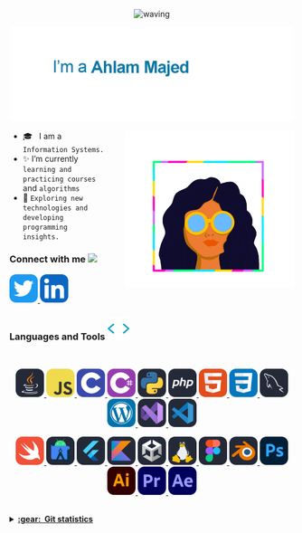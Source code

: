 <div align="center" >
 
 ![waving](https://capsule-render.vercel.app/api?type=waving&height=90&color=gradient)
 
<img src="https://github.com/iihlm/iihlm/blob/main/introfinall.gif" width = "500px" hight="600px"/> 
 </div>
 
<p>
    <img align="right" src="https://github.com/iihlm/iihlm/blob/main/face-with-frame.gif" width = "300px"   style="margin-left:30px"/>
    
- 🎓 &nbsp; I am a `Information Systems.`
- ✨ I’m currently `learning and practicing courses` and `algorithms`
- 🐼 `Exploring new technologies and developing programming insights.`
</p>
<h3> Connect with me <img src='https://raw.githubusercontent.com/ShahriarShafin/ShahriarShafin/main/Assets/handshake.gif' width="80px"> </h3>
 
<p > 
<a href="https://twitter.com/ihlmDev" target="_blank" title="ahlam  | Twitter" >
  <img src="https://github.com/tandpfun/skill-icons/blob/main/icons/Twitter.svg" width="50px" /> </a>
  <a href="https://www.linkedin.com/in/ahlam-majed-122210215/" title="LinkedIn"><img src="https://github.com/tandpfun/skill-icons/blob/main/icons/LinkedIn.svg"/ width="50px"> </a>  
</p>
<h3> Languages and Tools <img src='https://github.com/iihlm/iihlm/blob/main/coding.gif' width="40px"> </h3>
<br>

<p align="center">
    <a href="https://www.java.com/en/" title="java"> <img src="https://github.com/tandpfun/skill-icons/blob/main/icons/Java-Dark.svg" 
      alt="Java" width="50px"> </a>
    <a href="https://www.javascript.com/" title="JavaScript"> <img src="https://github.com/tandpfun/skill-icons/blob/main/icons/JavaScript.svg"
       alt="JavaScript" width="50px"> </a>
    <a href="https://www.cprogramming.com/" title="C"> <img src="https://github.com/tandpfun/skill-icons/blob/main/icons/C.svg"
       alt="C" width="50px"> </a>
     <a href="https://www.w3schools.com/cs/index.php" title="C#"> <img src="https://github.com/tandpfun/skill-icons/blob/main/icons/CS.svg"
       alt="C#" width="50px"> </a>
    <a href="https://www.python.org/" title="python"> <img src="https://github.com/tandpfun/skill-icons/blob/main/icons/Python-Dark.svg"
       alt="python" width="50px"> </a>
    <a href="https://www.php.net/" title="php"> <img src="https://github.com/tandpfun/skill-icons/blob/main/icons/PHP-Dark.svg"
       alt="php" width="50px"> 
    <a href="https://www.w3schools.com/css/" title="html"> <img src="https://github.com/tandpfun/skill-icons/blob/main/icons/HTML.svg"
       alt="html" width="50px"> </a>
     <a href="https://www.w3schools.com/css/" title="css"> <img src="https://github.com/tandpfun/skill-icons/blob/main/icons/CSS.svg"
       alt="css" width="50px"> </a>
        <a href="https://www.mysql.com/" title="mysql"> <img src="https://github.com/tandpfun/skill-icons/blob/main/icons/MySQL-Dark.svg"
      alt="mysql" width="50px"> </a>
      <a href="https://wordpress.com/" title="Wordpress"> <img src="https://github.com/tandpfun/skill-icons/blob/main/icons/Wordpress.svg"
      alt="Wordpress" width="50px"> </a>
      <a href="https://visualstudio.microsoft.com/" title="VisualStudio"> <img src="https://github.com/tandpfun/skill-icons/blob/main/icons/VisualStudio-Dark.svg"
      alt="VisualStudio" width="50px"> </a>
      <a href="https://code.visualstudio.com/" title="VSCode"> <img src="https://github.com/tandpfun/skill-icons/blob/main/icons/VSCode-Dark.svg"
      alt="VSCode" width="50px"> </a>
           </p>
         <p>
        <p align="center">
         <a href="https://developer.apple.com/swift/" title="swift"> <img src="https://github.com/tandpfun/skill-icons/blob/main/icons/Swift.svg"
       alt="swift"width="50px"> </a>
        <a href="https://developer.android.com/" title="android"> <img src="https://github.com/tandpfun/skill-icons/blob/main/icons/AndroidStudio-Dark.svg" 
         alt="android" width="50px"> </a>
    <a href="https://flutter.dev/" title="flutter"> <img src="https://github.com/tandpfun/skill-icons/blob/main/icons/Flutter-Dark.svg"
       alt="flutter" width="50px"> </a>
     <a href="https://kotlinlang.org/" title="Kotlin"> <img src="https://github.com/tandpfun/skill-icons/blob/main/icons/Kotlin-Dark.svg"
       alt="Kotlin" width="50px"> </a>
    <a href="ttps://unity.com/" title="unity"> <img src="https://github.com/tandpfun/skill-icons/blob/main/icons/Unity-Dark.svg"
       alt="unity"  width="50px"> 
        <a href="https://www.linux.org/" title="linux"> <img src="https://github.com/tandpfun/skill-icons/blob/main/icons/Linux-Dark.svg"
       alt="linux" width="50px">
       <a href="https://www.figma.com/" title="figma"> <img src="https://github.com/tandpfun/skill-icons/blob/main/icons/Figma-Dark.svg"
      alt="figma" width="50px"</a>
      <a href="https://www.blender.org/" title="Blender"> <img src="https://github.com/tandpfun/skill-icons/blob/main/icons/Blender-Dark.svg"
      alt="Blender" width="50px"</a>
      <a href="https://www.adobe.com/products/photoshop.html?promoid=RBS7NL7F&mv=other" title="Photoshop"> <img src="https://github.com/tandpfun/skill-icons/blob/main/icons/Photoshop.svg"
      alt="Photoshop" width="50px"</a>
      <a href="https://www.adobe.com/in/products/illustrator.html" title="Illustrator"> <img src="https://github.com/tandpfun/skill-icons/blob/main/icons/Illustrator.svg"
      alt="Illustrator" width="50px"</a>
       <a href="https://www.adobe.com/products/photoshop.html?promoid=RBS7NL7F&mv=other" title="Premiere"> <img src="https://github.com/tandpfun/skill-icons/blob/main/icons/Premiere.svg"
      alt="Premiere" width="50px"</a>
       <a href="https://www.adobe.com/products/photoshop.html?promoid=RBS7NL7F&mv=other"> <img src="https://github.com/tandpfun/skill-icons/blob/main/icons/AfterEffects.svg"
      alt="AfterEffects" width="50px"</a>
        </p> 
         <br>
<details close="true">
  <summary><b>:gear: &nbsp;Git statistics</b></summary>

 ![](./profile-3d-contrib/profile-night-rainbow.svg)
  
  <div align="center">
     
  <img height="150px" src="https://github-readme-stats.vercel.app/api?username=iihlm&show_icons=true&theme=highcontrast" />
  <img height="150px" src="https://github-readme-stats.vercel.app/api/top-langs/?username=iihlm&hide=html&layout=compact&theme=highcontrast" />
 </div>
 </details>
